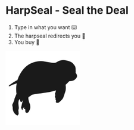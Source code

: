 # HarpSeal - Seal the Deal

1) Type in what you want ⌨️
2) The harpseal redirects you 🦭
3) You buy 🚀

<img src="https://github.com/HarpSeal-com/Frontend/blob/main/public/logo.png" width=200>
